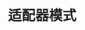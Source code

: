 ---
title: 适配器模式
icon: /assets/images/brainBoom/designPatterns/structural/adapter/adapter-mini.png
order: 1
category:
  - 设计模式
---